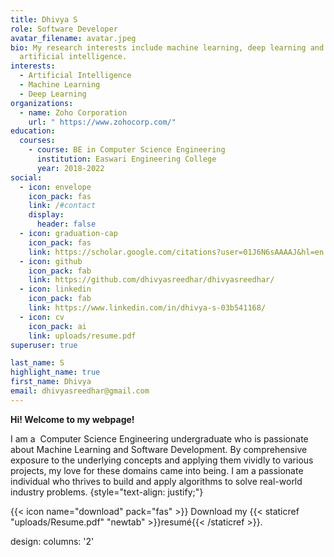 ```yaml
---
title: Dhivya S
role: Software Developer
avatar_filename: avatar.jpeg
bio: My research interests include machine learning, deep learning and
  artificial intelligence.
interests:
  - Artificial Intelligence
  - Machine Learning
  - Deep Learning
organizations:
  - name: Zoho Corporation
    url: " https://www.zohocorp.com/"
education:
  courses:
    - course: BE in Computer Science Engineering
      institution: Easwari Engineering College
      year: 2018-2022
social:
  - icon: envelope
    icon_pack: fas
    link: /#contact
    display:
      header: false
  - icon: graduation-cap
    icon_pack: fas
    link: https://scholar.google.com/citations?user=01J6N6sAAAAJ&hl=en
  - icon: github
    icon_pack: fab
    link: https://github.com/dhivyasreedhar/dhivyasreedhar/
  - icon: linkedin
    icon_pack: fab
    link: https://www.linkedin.com/in/dhivya-s-03b541168/
  - icon: cv
    icon_pack: ai
    link: uploads/resume.pdf
superuser: true

last_name: S
highlight_name: true
first_name: Dhivya
email: dhivyasreedhar@gmail.com
---
```

**Hi! Welcome to my webpage!**

I am a  Computer Science Engineering undergraduate who is passionate about Machine Learning and Software Development. By comprehensive exposure to the underlying concepts and applying them vividly to various projects, my love for these domains came into being. I am a passionate individual who thrives to build and apply algorithms to solve real-world industry problems.
{style="text-align: justify;"}

{{< icon name="download" pack="fas" >}} Download my {{< staticref "uploads/Resume.pdf" "newtab" >}}resumé{{< /staticref >}}.

design:
      columns: '2'
